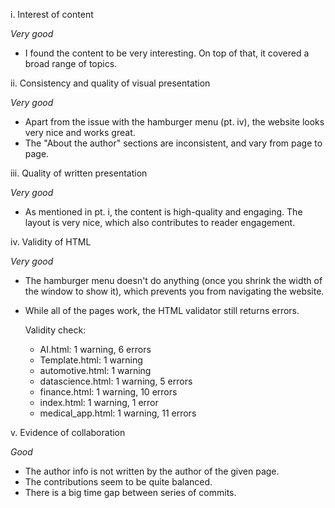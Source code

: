 i. Interest of content

*Very good*
* I found the content to be very interesting. On top of that, it covered a broad range of topics.


ii. Consistency and quality of visual presentation

*Very good*
* Apart from the issue with the hamburger menu (pt. iv), the website looks very nice and works great.
* The "About the author" sections are inconsistent, and vary from page to page.


iii. Quality of written presentation

*Very good*
* As mentioned in pt. i, the content is high-quality and engaging. The layout is very nice, which also contributes to reader engagement.


iv. Validity of HTML

*Very good*
* The hamburger menu doesn't do anything (once you shrink the width of the window to show it), which prevents you from navigating the website.
* While all of the pages work, the HTML validator still returns errors.

	Validity check:
	* AI.html: 1 warning, 6 errors
	* Template.html: 1 warning
	* automotive.html: 1 warning
	* datascience.html: 1 warning, 5 errors
	* finance.html: 1 warning, 10 errors
	* index.html: 1 warning, 1 error
	* medical_app.html: 1 warning, 11 errors


v. Evidence of collaboration


*Good*
* The author info is not written by the author of the given page.
* The contributions seem to be quite balanced.
* There is a big time gap between series of commits.
